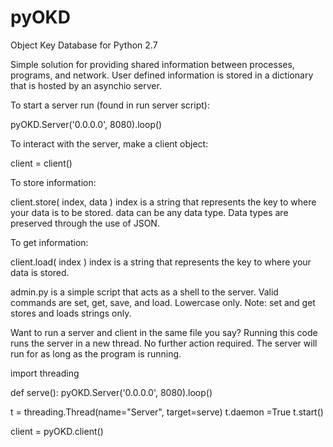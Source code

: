 # pyOKD
Object Key Database for Python 2.7

Simple solution for providing shared information between processes, programs, and network. User defined information is stored in a dictionary that is hosted by an asynchio server.

To start a server run (found in run server script):

pyOKD.Server('0.0.0.0', 8080).loop()


To interact with the server, make a client object:

client = client()

To store information:

client.store( index, data )
index is a string that represents the key to where your data is to be stored.
data can be any data type. Data types are preserved through the use of JSON.

To get information:

client.load( index )
index is a string that represents the key to where your data is stored.


admin.py is a simple script that acts as a shell to the server. Valid commands are set, get, save, and load. Lowercase only.
Note: set and get stores and loads strings only.


Want to run a server and client in the same file you say?
Running this code runs the server in a new thread. No further action required. The server will run for as long as the program is running.

import threading

def serve():
    pyOKD.Server('0.0.0.0', 8080).loop()

t = threading.Thread(name="Server", target=serve)
t.daemon =True
t.start()

client = pyOKD.client()

